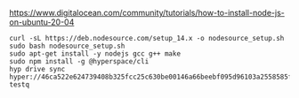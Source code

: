 https://www.digitalocean.com/community/tutorials/how-to-install-node-js-on-ubuntu-20-04

    curl -sL https://deb.nodesource.com/setup_14.x -o nodesource_setup.sh
    sudo bash nodesource_setup.sh
    sudo apt-get install -y nodejs gcc g++ make
    sudo npm install -g @hyperspace/cli
    hyp drive sync hyper://46ca522e624739408b325fcc25c630be00146a66beebf095d96103a2558585f0// testq